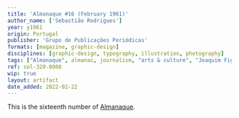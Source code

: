 ```yaml
---
title: 'Almanaque #16 (February 1961)'
author_name: ['Sebastião Rodrigues']
year: y1961
origin: Portugal
publisher: 'Grupo de Publicações Periódicas'
formats: [magazine, graphic-design]
disciplines: [graphic-design, typography, illustration, photography]
tags: ["Almanaque", almanac, journalism, "arts & culture", "Joaquim Figueiredo Magalhães"]
ref: sol-320-0008
wip: true
layout: artifact
date_added: 2022-02-22
---
```

<p>This is the sixteenth number of <a class="text cat-link publisher" href="/tags/almanaque/">Almanaque</a>.</p>
